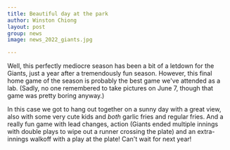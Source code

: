 ```yaml
---
title: Beautiful day at the park
author: Winston Chiong
layout: post
group: news
image: news_2022_giants.jpg

---
```


Well, this perfectly mediocre season has been a bit of a letdown for the 
Giants, just a year after a tremendously fun season. However, this final home 
game of the season is probably the best game we've attended as a lab. (Sadly, 
no one remembered to take pictures on June 7, though that game was pretty 
boring anyway.) 

In this case we got to hang out together on a sunny day with a great view, also 
with some very cute kids and _both_ garlic fries and regular fries. And a really 
fun game with lead changes, action (Giants ended multiple innings with double 
plays to wipe out a runner crossing the plate) and an extra-innings walkoff with 
a play at the plate! Can't wait for next year!